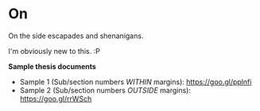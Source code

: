 # On
On the side escapades
and shenanigans.

I'm obviously new to this. :P

**Sample thesis documents**
* Sample 1 (Sub/section numbers *WITHIN* margins): https://goo.gl/pplnfi
* Sample 2 (Sub/section numbers *OUTSIDE* margins): https://goo.gl/rrWSch

